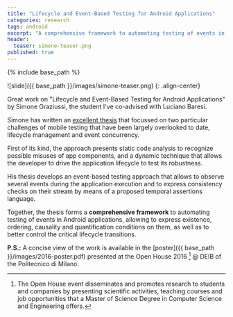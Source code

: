 ```yaml
---
title: "Lifecycle and Event-Based Testing for Android Applications"
categories: research
tags: android
excerpt: "A comprehensive framework to automating testing of events in Android applications." 
header:
  teaser: simone-teaser.png
published: true
--- 
```


{% include base_path %}


![slide]({{ base_path }}/images/simone-teaser.png)
{: .align-center}

Great work on "Lifecycle and Event-Based Testing for Android Applications" by
Simone Graziussi, the student I've co-advised with Luciano Baresi.

Simone has written an [excellent thesis](https://github.com/Simone3/Thesis) that
focussed on  two particular challenges of mobile testing that have been largely
overlooked to date, lifecycle management and event concurrency.

First of its kind, the approach presents static code analysis to recognize
possible misuses of app components, and a dynamic technique that allows the
developer to drive the application lifecycle to test its robustness.

His thesis develops an event-based testing approach that allows to observe
several events during the application execution and to express consistency
checks on their stream by means of a proposed temporal assertions language.

Together, the thesis forms a __comprehensive framework__ to automating testing of
events in Android applications, allowing to express existence, ordering,
causality and quantification conditions on them, as well as to better control
the critical lifecycle transitions.

__P.S.:__ A concise view of the work is available in the [poster]({{ base_path
}}/images/2016-poster.pdf) presented at the Open House 2016 [^1] @ DEIB of the
Politecnico di Milano.

[^1]: The Open House event disseminates and promotes research to students and companies by presenting scientific activities, teaching courses and job opportunities that a Master of Science Degree in Computer Science and Engineering offers. 

